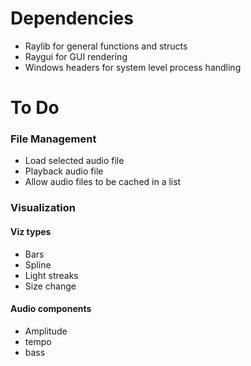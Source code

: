 <h1>Dependencies</h1>
<ul>
  <li>Raylib for general functions and structs</li>
  <li>Raygui for GUI rendering</li>
  <li>Windows headers for system level process handling</li>
</ul>

<h1>To Do</h1>
<h3>File Management</h3>
<ul>
  <li>Load selected audio file</li>
  <li>Playback audio file</li>
  <li>Allow audio files to be cached in a list</li>
</ul>
<h3>Visualization</h3>
<h4>Viz types</h4>
<ul>
  <li>Bars</li>
  <li>Spline</li>
  <li>Light streaks</li>
  <li>Size change</li>
</ul>
<h4>Audio components</h4>
<ul>
  <li>Amplitude</li>
  <li>tempo</li>
  <li>bass</li>
</ul>
